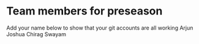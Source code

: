# Team members for preseason
Add your name below to show that your git accounts are all working
Arjun 
Joshua
Chirag
Swayam